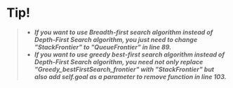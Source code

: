 # Tip!

>- ***If you want to use Breadth-first search algorithm instead of Depth-First Search algorithm, you just need to change "StackFrontier" to "QueueFrontier" in line 89.***
>- ***If you want to use greedy best-first search algorithm instead of Depth-First Search algorithm, you need not only replace "Greedy_bestFirstSearch_frontier" with "StackFrontier" but also add self.goal as a parameter to remove function in line 103.***
